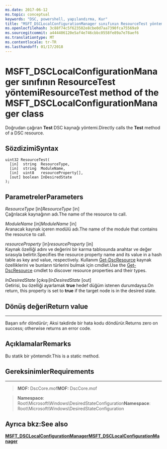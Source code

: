 ```yaml
---
ms.date: 2017-06-12
ms.topic: conceptual
keywords: "DSC, powershell, yapılandırma, Kur"
title: "MSFT_DSCLocalConfigurationManager sınıfının ResourceTest yöntemi"
ms.openlocfilehash: 3c88f74c5f623502e8cbe0d7aa7390fca75569a9
ms.sourcegitcommit: a444406120e5af4e746cbbc0558fe89a7e78aef6
ms.translationtype: MT
ms.contentlocale: tr-TR
ms.lasthandoff: 01/17/2018
---
```

# <a name="resourcetest-method-of-the-msftdsclocalconfigurationmanager-class"></a><span data-ttu-id="573cd-103">MSFT_DSCLocalConfigurationManager sınıfının ResourceTest yöntemi</span><span class="sxs-lookup"><span data-stu-id="573cd-103">ResourceTest method of the MSFT_DSCLocalConfigurationManager class</span></span>

<span data-ttu-id="573cd-104">Doğrudan çağıran **Test** DSC kaynağı yöntemi.</span><span class="sxs-lookup"><span data-stu-id="573cd-104">Directly calls the **Test** method of a DSC resource.</span></span>

<a name="syntax"></a><span data-ttu-id="573cd-105">Sözdizimi</span><span class="sxs-lookup"><span data-stu-id="573cd-105">Syntax</span></span>
------

```mof
uint32 ResourceTest(
  [in]  string  ResourceType,
  [in]  string  ModuleName,
  [in]  uint8   resourceProperty[],
  [out] boolean InDesiredState
);
```

<a name="parameters"></a><span data-ttu-id="573cd-106">Parametreler</span><span class="sxs-lookup"><span data-stu-id="573cd-106">Parameters</span></span>
----------

<span data-ttu-id="573cd-107">*ResourceType* \[in\]</span><span class="sxs-lookup"><span data-stu-id="573cd-107">*ResourceType* \[in\]</span></span>  
<span data-ttu-id="573cd-108">Çağrılacak kaynağının adı.</span><span class="sxs-lookup"><span data-stu-id="573cd-108">The name of the resource to call.</span></span>

<span data-ttu-id="573cd-109">*ModuleName* \[in\]</span><span class="sxs-lookup"><span data-stu-id="573cd-109">*ModuleName* \[in\]</span></span>  
<span data-ttu-id="573cd-110">Aranacak kaynak içeren modülü adı.</span><span class="sxs-lookup"><span data-stu-id="573cd-110">The name of the module that contains the resource to call.</span></span>

<span data-ttu-id="573cd-111">*resourceProperty* \[in\]</span><span class="sxs-lookup"><span data-stu-id="573cd-111">*resourceProperty* \[in\]</span></span>  
<span data-ttu-id="573cd-112">Kaynak özelliği adını ve değerini bir karma tablosunda anahtar ve değer sırasıyla belirtir.</span><span class="sxs-lookup"><span data-stu-id="573cd-112">Specifies the resource property name and its value in a hash table as key and value, respectively.</span></span> <span data-ttu-id="573cd-113">Kullanım [Get-DscResource](https://technet.microsoft.com/en-us/library/dn521625.aspx) kaynak özelliklerini ve bunların türlerini bulmak için cmdlet.</span><span class="sxs-lookup"><span data-stu-id="573cd-113">Use the [Get-DscResource](https://technet.microsoft.com/en-us/library/dn521625.aspx) cmdlet to discover resource properties and their types.</span></span>

<span data-ttu-id="573cd-114">*InDesiredState* \[çıkışı\]</span><span class="sxs-lookup"><span data-stu-id="573cd-114">*InDesiredState* \[out\]</span></span>  
<span data-ttu-id="573cd-115">Getirisi, bu özelliği ayarlamak **true** hedef düğüm istenen durumdaysa.</span><span class="sxs-lookup"><span data-stu-id="573cd-115">On return, this property is set to **true** if the target node is in the desired state.</span></span>

## <a name="return-value"></a><span data-ttu-id="573cd-116">Dönüş değeri</span><span class="sxs-lookup"><span data-stu-id="573cd-116">Return value</span></span>
------------

<span data-ttu-id="573cd-117">Başarı sıfır döndürür; Aksi takdirde bir hata kodu döndürür.</span><span class="sxs-lookup"><span data-stu-id="573cd-117">Returns zero on success; otherwise returns an error code.</span></span>

## <a name="remarks"></a><span data-ttu-id="573cd-118">Açıklamalar</span><span class="sxs-lookup"><span data-stu-id="573cd-118">Remarks</span></span>

<span data-ttu-id="573cd-119">Bu statik bir yöntemdir.</span><span class="sxs-lookup"><span data-stu-id="573cd-119">This is a static method.</span></span>

## <a name="requirements"></a><span data-ttu-id="573cd-120">Gereksinimler</span><span class="sxs-lookup"><span data-stu-id="573cd-120">Requirements</span></span>
------------
><span data-ttu-id="573cd-121">**MOF:** DscCore.mof</span><span class="sxs-lookup"><span data-stu-id="573cd-121">**MOF:** DscCore.mof</span></span>

><span data-ttu-id="573cd-122">**Namespace**: Root\Microsoft\Windows\DesiredStateConfiguration</span><span class="sxs-lookup"><span data-stu-id="573cd-122">**Namespace**: Root\Microsoft\Windows\DesiredStateConfiguration</span></span>


## <a name="see-also"></a><span data-ttu-id="573cd-123">Ayrıca bkz:</span><span class="sxs-lookup"><span data-stu-id="573cd-123">See also</span></span>


[<span data-ttu-id="573cd-124">**MSFT_DSCLocalConfigurationManager**</span><span class="sxs-lookup"><span data-stu-id="573cd-124">**MSFT_DSCLocalConfigurationManager**</span></span>](msft-dsclocalconfigurationmanager.md)


 

 



